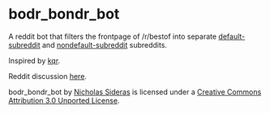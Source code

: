 bodr_bondr_bot
==============

A reddit bot that filters the frontpage of /r/bestof into separate [default-subreddit](http://www.reddit.com/r/bodr) and [nondefault-subreddit](http://www.reddit.com/r/bondr) subreddits.

Inspired by [kqr](http://www.reddit.com/r/bestof/comments/xygvd/discussion_for_bestof/c5qstm7?context=4).


Reddit discussion [here](http://www.reddit.com/r/bestof/comments/xzh7c/i_built_a_bot_that_filters_the_rbestof_frontpage/).


bodr_bondr_bot by [Nicholas Sideras](https://github.com/novembersierra/bodr_bondr_bot) is licensed under a [Creative Commons Attribution 3.0 Unported License](http://creativecommons.org/licenses/by/3.0/deed.en_US).
